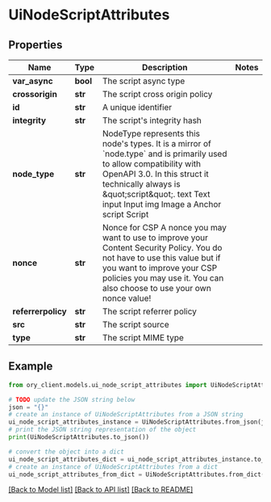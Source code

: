 # UiNodeScriptAttributes


## Properties

Name | Type | Description | Notes
------------ | ------------- | ------------- | -------------
**var_async** | **bool** | The script async type | 
**crossorigin** | **str** | The script cross origin policy | 
**id** | **str** | A unique identifier | 
**integrity** | **str** | The script&#39;s integrity hash | 
**node_type** | **str** | NodeType represents this node&#39;s types. It is a mirror of &#x60;node.type&#x60; and is primarily used to allow compatibility with OpenAPI 3.0. In this struct it technically always is \&quot;script\&quot;. text Text input Input img Image a Anchor script Script | 
**nonce** | **str** | Nonce for CSP  A nonce you may want to use to improve your Content Security Policy. You do not have to use this value but if you want to improve your CSP policies you may use it. You can also choose to use your own nonce value! | 
**referrerpolicy** | **str** | The script referrer policy | 
**src** | **str** | The script source | 
**type** | **str** | The script MIME type | 

## Example

```python
from ory_client.models.ui_node_script_attributes import UiNodeScriptAttributes

# TODO update the JSON string below
json = "{}"
# create an instance of UiNodeScriptAttributes from a JSON string
ui_node_script_attributes_instance = UiNodeScriptAttributes.from_json(json)
# print the JSON string representation of the object
print(UiNodeScriptAttributes.to_json())

# convert the object into a dict
ui_node_script_attributes_dict = ui_node_script_attributes_instance.to_dict()
# create an instance of UiNodeScriptAttributes from a dict
ui_node_script_attributes_from_dict = UiNodeScriptAttributes.from_dict(ui_node_script_attributes_dict)
```
[[Back to Model list]](../README.md#documentation-for-models) [[Back to API list]](../README.md#documentation-for-api-endpoints) [[Back to README]](../README.md)


